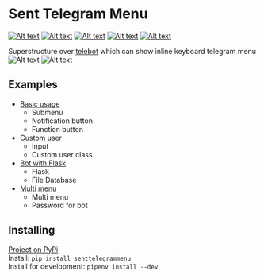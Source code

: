 # Sent Telegram Menu
[![Alt text](https://img.shields.io/pypi/v/senttelegrammenu)](https://pypi.org/project/senttelegrammenu/)
[![Alt text](https://img.shields.io/github/workflow/status/Senteris/SentTelegramMenu/Build%20and%20publish%20Python%20distributions%20to%20PyPI)](https://github.com/Senteris/SentTelegramMenu/actions)
[![Alt text](https://img.shields.io/github/pipenv/locked/python-version/Senteris/SentTelegramMenu)](/)
[![Alt text](https://img.shields.io/github/pipenv/locked/dependency-version/Senteris/SentTelegramMenu/pytelegrambotapi)](https://github.com/eternnoir/pyTelegramBotAPI)
[![Alt text](https://img.shields.io/pypi/dm/senttelegrammenu)](https://pypi.org/project/senttelegrammenu/)  

Superstructure over [telebot](https://github.com/eternnoir/pyTelegramBotAPI)  which can show inline keyboard telegram menu
![Alt text](https://raw.githubusercontent.com/Senteris/SentTelegramMenu/master/images/basicusage.gif "Basic usage")
![Alt text](https://raw.githubusercontent.com/Senteris/SentTelegramMenu/master/images/customuser.gif "Custom user")
## Examples
- [Basic usage](https://github.com/Senteris/SentTelegramMenu/tree/master/examples/basic.py)
    - Submenu
    - Notification button
    - Function button
- [Custom user](https://github.com/Senteris/SentTelegramMenu/tree/master/examples/custom_user.py)
    - Input
    - Custom user class
- [Bot with Flask](https://github.com/Senteris/SentTelegramMenu/tree/master/examples/flask_with_bot.py)
    - Flask
    - File Database
- [Multi menu](https://github.com/Senteris/SentTelegramMenu/tree/master/examples/multi_menu.py)
    - Multi menu
    - Password for bot
## Installing
[Project on PyPi](https://pypi.org/project/senttelegrammenu/)  
Install: `pip install senttelegrammenu`  
Install for development: `pipenv install --dev`  
